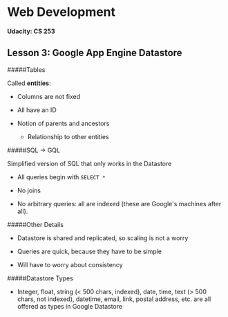 # Web Development

**Udacity: CS 253**

## Lesson 3: Google App Engine Datastore

#####Tables

Called **entities**:

* Columns are not fixed

* All have an ID

* Notion of parents and ancestors

	* Relationship to other entities

#####SQL -> GQL

Simplified version of SQL that only works in the Datastore

* All queries begin with ```SELECT *```

* No joins

* No arbitrary queries: all are indexed (these are Google's machines after all).

#####Other Details

* Datastore is shared and replicated, so scaling is not a worry

* Queries are quick, because they have to be simple

* Will have to worry about consistency

#####Datastore Types

* Integer, float, string (< 500 chars, indexed), date, time, text (> 500 chars, not indexed), datetime, email, link, postal address, etc. are all offered as types in Google Datastore